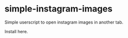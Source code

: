# simple-instagram-images
Simple userscript to open instagram images in another tab.

Install here.
